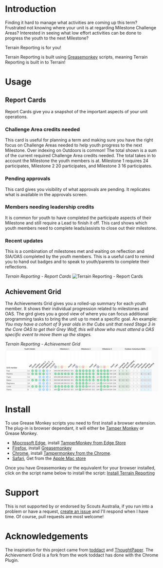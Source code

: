 # Introduction #
Finding it hard to manage what activities are coming up this term?
Frustrated not knowing where your unit is at regarding Milestone Challenge Areas?
Interested in seeing what low effort activities can be done to progress the youth to the next Milestone?

Terrain Reporting is for you!

Terrain Reporting is built using [Greasemonkey](https://en.wikipedia.org/wiki/Greasemonkey) scripts, meaning Terrain Reporting is built in to Terrain!

# Usage #

## Report Cards ##
Report Cards give you a snapshot of the important aspects of your unit operations.

### Challenge Area credits needed
This card is useful for planning a term and making sure you have the right focus on Challenge Areas needed to help youth progress to the next Milestone. Over indexing on Outdoors is common! The total shown is a sum of the current required Challenge Area credits needed. The total takes in to account the Milestone the youth members is at. Milestone 1 requires 24 participates, Milestone 2 20 participates, and Milestone 3 16 participates.

### Pending approvals
This card gives you visibility of what approvals are pending. It replicates what is available in the approvals screen.

### Members needing leadership credits
It is common for youth to have completed the participate aspects of their Milestone and still require a Lead to finish it off. This card shows which youth members need to complete leads/assists to close out their milestone.

### Recent updates
This is a combination of milestones met and waiting on reflection and SIA/OAS completed by the youth members. This is a useful card to remind you to hand out badges and to speak to youth/parents to complete their reflections.

*Terrain Reporting - Report Cards*
![Terrain Reporting - Report Cards](https://github.com/eamonbarker/terrain-reporting/blob/main/images/ReportComponents.jpg?raw=true)

## Achievement Grid ##
The Achievements Grid gives you a rolled-up summary for each youth member. It shows their individual progression related to milestones and OAS. The gird gives you a good view of where you can focus additional programming tasks to bring the unit up to meet a specific goal. An example: *You may have a cohort of 9 year olds in the Cubs unit that need Stage 3 in the Core OAS to get their Grey Wolf, this will show who must attend a OAS specific event to move them up the stages.*

*Terrain Reporting - Achievement Grid*
![Terrain Reporting - Achievements Grid](https://github.com/eamonbarker/terrain-reporting/blob/main/images/AchievementGrid.jpg?raw=true)


# Install #
To use Grease Monkey scripts you need to first install a browser extension. The plug-in is browser dependant, it will either be [Tamper Monkey](https://www.tampermonkey.net/index.php?locale=en) or Grease Monkey.
- [Miocrosoft Edge](https://www.tampermonkey.net/index.php?browser=edge&locale=en), install [TamperMonkey from Edge Store](https://microsoftedge.microsoft.com/addons/detail/iikmkjmpaadaobahmlepeloendndfphd)
- [Firefox](https://www.tampermonkey.net/index.php?browser=firefox&locale=en), install [Greasemonkey](https://addons.mozilla.org/firefox/addon/greasemonkey/)
- [Chrome](https://www.tampermonkey.net/index.php?browser=chrome&locale=en), install [Tampermonkey from the Chrome](https://chrome.google.com/webstore/detail/tampermonkey/dhdgffkkebhmkfjojejmpbldmpobfkfo).
- [Safari](https://www.tampermonkey.net/index.php?browser=safari&locale=en), Get from the [Apple Mac store](https://apps.apple.com/us/app/tampermonkey/id1482490089)

Once you have Greasemonkey or the equivalent for your browser installed, click on the script name below to install the script: [Install Terrain Reporting](https://github.com/eamonbarker/terrain-reporting/raw/main/terrain-reporting-gm-script.user.js)

# Support #
This is not supported by or endorsed by Scouts Australia, if you run into a problem or have a request, [create an issue](https://github.com/eamonbarker/terrain-reporting/issues) and I'll respond when I have time.
Of course, pull requests are most welcome!

# Acknowledgements #
The inspiration for this project came from [toddact](https://github.com/toddact/scouts-terrain-helper) and [ThoughtPaper](https://github.com/ThoughtPaper/Summit). The Achievement Grid is a fork from the work toddact has done with the Chrome Plugin.
